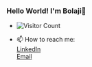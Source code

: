 ### Hello World! I'm Bolaji👋

- ![Visitor Count](https://profile-counter.glitch.me/{Bilijin}/count.svg)

- 📫 How to reach me:</br>
                  <a href="https://linkedin.com/in/mobolajialabi">LinkedIn</a> </br>
                  <a href="mailto:alabibolaji78@gmail.com">Email</a>


<!--
**Bilijin/Bilijin** is a ✨ _special_ ✨ repository because its `README.md` (this file) appears on your GitHub profile.

Here are some ideas to get you started:

- 🔭 I’m currently working on ...
- 🌱 I’m currently learning ...
- 👯 I’m looking to collaborate on ...
- 🤔 I’m looking for help with ...
- 💬 Ask me about ...
- 📫 How to reach me: ...
- 😄 Pronouns: ...
- ⚡ Fun fact: ...
-->

<!--
![Visitor Count](https://profile-counter.glitch.me/{Bilijin}/count.svg
-->

